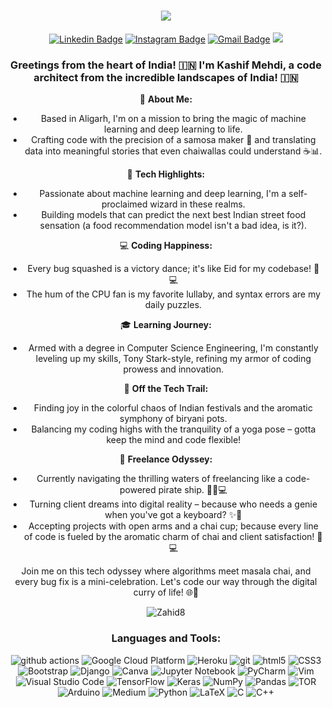 <h1 align="center">
  <a href="https://git.io/typing-svg">
    <img src="https://readme-typing-svg.herokuapp.com/?lines=Hello,+There!+👋;This+is+Kashif+Mehdi;Nice+to+meet+you!&center=true&size=31">
  </a>
</h1>

<div align="center">
  
[![Linkedin Badge](https://img.shields.io/badge/-kashifmehdi-blue?style=flat&logo=Linkedin&logoColor=white&link=https://www.linkedin.com/in/kashifmehdi/)](https://www.linkedin.com/in/kashifmehdi/)
[![Instagram Badge](https://img.shields.io/badge/-@kashif._.mehdi-green?style=flat&logo=instagram&logoColor=white&link=https://www.instagram.com/kashif._.mehdi/)](https://www.instagram.com/kashif._.mehdi/)
[![Gmail Badge](https://img.shields.io/badge/-kashifmehdi53-c14438?style=flat&logo=Gmail&logoColor=white&link=mailto:kashifmehdi53@gmail.com)](mailto:kashifmehdi53@gmail.com)
![](https://komarev.com/ghpvc/?username=zahidhussain909&style=flat&color=828bed)


### Greetings from the heart of India! 🇮🇳 I'm Kashif Mehdi, a code architect from the incredible landscapes of India! 🇮🇳

🚀 **About Me:**
- Based in Aligarh, I'm on a mission to bring the magic of machine learning and deep learning to life.
- Crafting code with the precision of a samosa maker 🥟 and translating data into meaningful stories that even chaiwallas could understand ☕📊.

🤖 **Tech Highlights:**
- Passionate about machine learning and deep learning, I'm a self-proclaimed wizard in these realms.
- Building models that can predict the next best Indian street food sensation (a food recommendation model isn't a bad idea, is it?).

💻 **Coding Happiness:**
- Every bug squashed is a victory dance; it's like Eid for my codebase! 🎉💻
- The hum of the CPU fan is my favorite lullaby, and syntax errors are my daily puzzles.

🎓 **Learning Journey:**
- Armed with a degree in Computer Science Engineering, I'm constantly leveling up my skills, Tony Stark-style, refining my armor of coding prowess and innovation.

🌈 **Off the Tech Trail:**
- Finding joy in the colorful chaos of Indian festivals and the aromatic symphony of biryani pots.
- Balancing my coding highs with the tranquility of a yoga pose – gotta keep the mind and code flexible!
  
💼 **Freelance Odyssey:**
- Currently navigating the thrilling waters of freelancing like a code-powered pirate ship. 🏴‍☠️💻
- Turning client dreams into digital reality – because who needs a genie when you've got a keyboard? ✨🧞
- Accepting projects with open arms and a chai cup; because every line of code is fueled by the aromatic charm of chai and client satisfaction! 🍵💻

Join me on this tech odyssey where algorithms meet masala chai, and every bug fix is a mini-celebration. Let's code our way through the digital curry of life! 🌐🍛

<!-- Feel free to add more sections or customize it as needed -->


<!--<details>
  <summary><b>Overall Github Stats</b></summary>
  <a href="https://github.com/kashifmehdi/"><img align="center" title="Kashif Mehdi's Github Stats" alt="Divy's Github Stats" src="https://github-readme-stats.vercel.app/api?username=kashifmehdi&count_private=true&show_icons=true" /></a>
</details> -->
<p align="center"> <img src="https://github-readme-stats.vercel.app/api?username=Kashif&show_icons=true&theme=gotham" alt="Zahid8" />

  ### **Languages and Tools:**  
<p>
  
  <img alt="github actions" src="https://img.shields.io/badge/githubactions-%232671E5.svg?style=for-the-badge&logo=githubactions&logoColor=white" />
  <img alt="Google Cloud Platform" src="https://img.shields.io/badge/GoogleCloud-%234285F4.svg?style=for-the-badge&logo=google-cloud&logoColor=white" />
  <img alt="Heroku" src="https://img.shields.io/badge/heroku-%23430098.svg?style=for-the-badge&logo=heroku&logoColor=white" />
  <img alt="git" src="https://img.shields.io/badge/git-%23F05033.svg?style=for-the-badge&logo=git&logoColor=white" />
  <img alt="html5" src="https://img.shields.io/badge/html5-%23E34F26.svg?style=for-the-badge&logo=html5&logoColor=white" />
  <img alt="CSS3" src="https://img.shields.io/badge/css3-%231572B6.svg?style=for-the-badge&logo=css3&logoColor=white" />
  <img alt="Bootstrap" src="https://img.shields.io/badge/bootstrap-%23563D7C.svg?style=for-the-badge&logo=bootstrap&logoColor=white" />
  <img alt="Django" src="https://img.shields.io/badge/django-%23092E20.svg?style=for-the-badge&logo=django&logoColor=white" />
  <img alt="Canva" src="https://img.shields.io/badge/Canva-%2300C4CC.svg?style=for-the-badge&logo=Canva&logoColor=white" />
  
  <img alt="Jupyter Notebook" src="https://img.shields.io/badge/jupyter-%23FA0F00.svg?style=for-the-badge&logo=jupyter&logoColor=white" />
  <img alt="PyCharm" src="https://img.shields.io/badge/pycharm-143?style=for-the-badge&logo=pycharm&logoColor=black&color=black&labelColor=green" />
  <img alt="Vim" src="https://img.shields.io/badge/VIM-%2311AB00.svg?style=for-the-badge&logo=vim&logoColor=white" />
   <img alt="Visual Studio Code" src="https://img.shields.io/badge/VisualStudioCode-0078d7.svg?style=for-the-badge&logo=visual-studio-code&logoColor=white" />
  <img alt="TensorFlow" src="https://img.shields.io/badge/TensorFlow-%23FF6F00.svg?style=for-the-badge&logo=TensorFlow&logoColor=white" />
  <img alt="Keras" src="https://img.shields.io/badge/Keras-%23D00000.svg?style=for-the-badge&logo=Keras&logoColor=white" />
  <img alt="NumPy" src="https://img.shields.io/badge/numpy-%23013243.svg?style=for-the-badge&logo=numpy&logoColor=white" />
  <img alt="Pandas" src="https://img.shields.io/badge/pandas-%23150458.svg?style=for-the-badge&logo=pandas&logoColor=white" />  
  <img alt="TOR" src="https://img.shields.io/badge/tor-%237E4798.svg?style=for-the-badge&logo=tor-project&logoColor=white" />
  <img alt="Arduino" src="https://img.shields.io/badge/-Arduino-00979D?style=for-the-badge&logo=Arduino&logoColor=white" />
  <img alt="Medium" src="https://img.shields.io/badge/Medium-12100E?style=for-the-badge&logo=medium&logoColor=white" />
  <img alt="Python" src="https://img.shields.io/badge/python-3670A0?style=for-the-badge&logo=python&logoColor=ffdd54" />
   <img alt="LaTeX" src="https://img.shields.io/badge/latex-%23008080.svg?style=for-the-badge&logo=latex&logoColor=white" />
  <img alt="C" src="https://img.shields.io/badge/c-%2300599C.svg?style=for-the-badge&logo=c&logoColor=white" />
  <img alt="C++" src="https://img.shields.io/badge/c++-%2300599C.svg?style=for-the-badge&logo=c%2B%2B&logoColor=white" />
  
</p>


